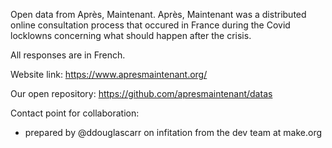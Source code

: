 Open data from Après, Maintenant. Après, Maintenant was a distributed online 
consultation process that occured in France during the Covid locklowns 
concerning what should happen after the crisis.

All responses are in French.

Website link: https://www.apresmaintenant.org/

Our open repository: https://github.com/apresmaintenant/datas

Contact point for collaboration:
- prepared by @ddouglascarr on infitation from the dev team at make.org
